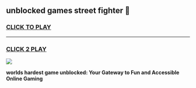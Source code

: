 
## unblocked games street fighter 👋
<h3>
<a href="https://premium.freeplayer.one?title=unblocked_games_street_fighter&ref=13F">CLICK TO PLAY</a></h3>
<hr>

<h3>
<a href="https://premium.freeplayer.one?title=unblocked_games_street_fighter&ref=13F">CLICK 2 PLAY</a>
  
</h3>

<a href="https://premium.freeplayer.one?title=unblocked_games_street_fighter&ref=12F/"><img src="https://clearcache.store/games.png"></a>


**worlds hardest game unblocked: Your Gateway to Fun and Accessible Online Gaming**
